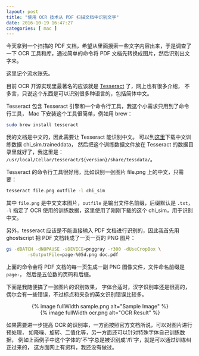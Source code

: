 ```yaml
---
layout: post
title: "使用 OCR 技术从 PDF 扫描文档中识别文字"
date: 2016-10-19 16:47:27
categories: [ mac ]
---
```


今天拿到一个扫描的 PDF 文档，希望从里面搜索一些文字内容出来，于是调查了一下 OCR
工具和库，通过简单的命令将 PDF 文档先转换成图片，然后识别出文字来。

这里记个流水账先。

<!-- more -->

目前 OCR 开源实现里最著名的应该就是 [Tesseract][tesseract] 了，网上也有很多介绍，
不多言，只说这个东西是可以识别很多种语言的，包括简体中文。

Tesseract 包含 Tesseract 引擎和一个命令行工具，我这个小需求只用到了命令行工具，
Mac 下安装这个工具很简单，例如用 brew：

```bash
sudo brew install tesseract
```

我的文档是中文的，因此需要让 Tesseract 能识别中文。
可以到[这里][tessdata]下载中文训练数据 chi\_sim.traineddata，
然后把这个训练数据文件放在 Tesseract 的数据目录里就好了，我这里是：
`/usr/local/Cellar/tesseract/${version}/share/tessdata/`。

Tesseract 的命令行工具很好用，比如识别一张图片 file.png 上的中文，只需要：

```bash
tesseract file.png outfile -l chi_sim
```

其中 `file.png` 是中文文本图片，`outfile` 是输出文件名前缀，后缀默认是 `.txt`，
`-l` 指定了 OCR 使用的训练数据，这里使用了刚刚下载的这个 chi\_sim，用于识别中文。

另外，tesseract 应该是不能直接输入 PDF 文档进行识别的，因此我首先用 ghostscript
把 PDF 文档转成了一页一页的 PNG 图片：

```bash
gs -dBATCH -dNOPAUSE -sDEVICE=pnggray -r300 -dUseCropBox \
        -sOutputFile=page-%05d.png doc.pdf
```

上面的命令会将 PDF 文档的每一页生成一副 PNG 图像文件，文件命名前缀是 `page-`，
然后是五位数的页码和后缀。

下面是我随便搞了一张图片的识别效果，
字体合适时，汉字识别率还是很高的，偶尔会有一些错误，不过标点和夹杂的英文识别错误比较多。

<center>
{% image fullWidth sample.png alt="Sample Image" %}
</center>

<center>
{% image fullWidth ocr.png alt="OCR Result" %}
</center>

如果需要进一步提高 OCR 的识别率，一方面按照官方文档所说，可以对图片进行预处理，
如降噪、旋转、二值化等，另一方面还可以针对特殊字体自己训练数据，
例如上面例子中这个字体的'不'字总是被识别成'爪'字，就是可以通过训练纠正过来的，
这方面网上有资料，我还没有做过。

[tesseract]:    https://github.com/tesseract-ocr/tesseract
[tessdata]:     https://github.com/tesseract-ocr/tessdata

